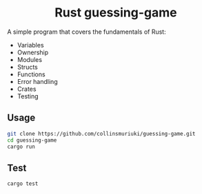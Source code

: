 <h1 align="center">Rust guessing-game</h1>

A simple program that covers the fundamentals of Rust:
* Variables
* Ownership
* Modules
* Structs
* Functions
* Error handling
* Crates
* Testing

## Usage

```sh
git clone https://github.com/collinsmuriuki/guessing-game.git
cd guessing-game
cargo run
```

## Test
```sh
cargo test
```